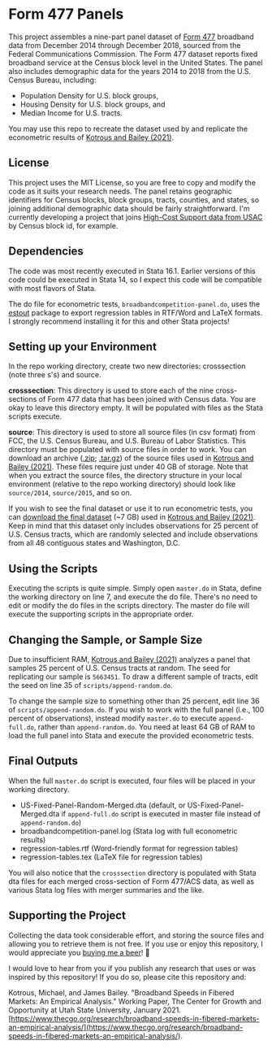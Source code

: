 # Form 477 Panels
This project assembles a nine-part panel dataset of [Form 477](https://www.fcc.gov/general/broadband-deployment-data-fcc-form-477) broadband data from December 2014 through December 2018, sourced from the Federal Communications Commission. The Form 477 dataset reports fixed broadband service at the Census block level in the United States. The panel also includes demographic data for the years 2014 to 2018 from the U.S. Census Bureau, including:

- Population Density for U.S. block groups,
- Housing Density for U.S. block groups, and
- Median Income for U.S. tracts.

You may use this repo to recreate the dataset used by and replicate the econometric results of [Kotrous and Bailey (2021)](https://www.thecgo.org/research/broadband-speeds-in-fibered-markets-an-empirical-analysis/).

## License
This project uses the MIT License, so you are free to copy and modify the code as it suits your research needs. The panel retains geographic identifiers for Census blocks, block groups, tracts, counties, and states, so joining additional demographic data should be fairly straightforward. I'm currently developing a project that joins [High-Cost Support data from USAC](https://opendata.usac.org/High-Cost/High-Cost-Connect-America-Fund-Broadband-Map-CAF-M/r59r-rpip) by Census block id, for example.

## Dependencies
The code was most recently executed in Stata 16.1. Earlier versions of this code could be executed in Stata 14, so I expect this code will be compatible with most flavors of Stata.

The do file for econometric tests, `broadbandcompetition-panel.do`, uses the [estout](http://repec.sowi.unibe.ch/stata/estout/) package to export regression tables in RTF/Word and LaTeX formats. I strongly recommend installing it for this and other Stata projects!

## Setting up your Environment
In the repo working directory, create two new directories: crosssection (note three s's) and source.

**crosssection**: This directory is used to store each of the nine cross-sections of Form 477 data that has been joined with Census data. You are okay to leave this directory empty. It will be populated with files as the Stata scripts execute.

**source**: This directory is used to store all source files (in csv format) from FCC, the U.S. Census Bureau, and U.S. Bureau of Labor Statistics. This directory must be populated with source files in order to work. You can download an archive ([.zip](https://form477-panels.s3.us-east-2.amazonaws.com/form477-panels-1.0.x.zip); [.tar.gz](https://form477-panels.s3.us-east-2.amazonaws.com/form477-panels-1.0.x.tar.gz)) of the source files used in [Kotrous and Bailey (2021)](https://www.thecgo.org/research/broadband-speeds-in-fibered-markets-an-empirical-analysis/). These files require just under 40 GB of storage. Note that when you extract the source files, the directory structure in your local environment (relative to the repo working directory) should look like `source/2014`, `source/2015`, and so on.

If you wish to see the final dataset or use it to run econometric tests, you can [download the final dataset](https://form477-panels.s3.us-east-2.amazonaws.com/US-Fixed-Panel-Random-Merged-1.0.x.dta) (~7 GB) used in [Kotrous and Bailey (2021)](https://www.thecgo.org/research/broadband-speeds-in-fibered-markets-an-empirical-analysis/). Keep in mind that this dataset only includes observations for 25 percent of U.S. Census tracts, which are randomly selected and include observations from all 48 contiguous states and Washington, D.C.

## Using the Scripts
Executing the scripts is quite simple. Simply open `master.do` in Stata, define the working directory on line 7, and execute the do file. There's no need to edit or modify the do files in the scripts directory. The master do file will execute the supporting scripts in the appropriate order. 

## Changing the Sample, or Sample Size
Due to insufficient RAM, [Kotrous and Bailey (2021)](https://www.thecgo.org/research/broadband-speeds-in-fibered-markets-an-empirical-analysis/) analyzes a panel that samples 25 percent of U.S. Census tracts at random. The seed for replicating our sample is `5663451`. To draw a different sample of tracts, edit the seed on line 35 of `scripts/append-random.do`.

To change the sample size to something other than 25 percent, edit line 36 of `scripts/append-random.do`. If you wish to work with the full panel (i.e., 100 percent of observations), instead modify `master.do` to execute `append-full.do`, rather than `append-random.do`. You need at least 64 GB of RAM to load the full panel into Stata and execute the provided econometric tests.

## Final Outputs
When the full `master.do` script is executed, four files will be placed in your working directory.

- US-Fixed-Panel-Random-Merged.dta (default, or US-Fixed-Panel-Merged.dta if `append-full.do` script is executed in master file instead of `append-random.do`)
- broadbandcompetition-panel.log (Stata log with full econometric results)
- regression-tables.rtf (Word-friendly format for regression tables)
- regression-tables.tex (LaTeX file for regression tables)

You will also notice that the `crosssection` directory is populated with Stata dta files for each merged cross-section of Form 477/ACS data, as well as various Stata log files with merger summaries and the like.

## Supporting the Project
Collecting the data took considerable effort, and storing the source files and allowing you to retrieve them is not free. If you use or enjoy this repository, I would appreciate you [buying me a beer](https://paypal.me/michaelkotrous)! 🍺

I would love to hear from you if you publish any research that uses or was inspired by this repository! If you do so, please cite this repository and:

Kotrous, Michael, and James Bailey. "Broadband Speeds in Fibered Markets: An Empirical Analysis." Working Paper, The Center for Growth and Opportunity at Utah State University, January 2021. [https://www.thecgo.org/research/broadband-speeds-in-fibered-markets-an-empirical-analysis/](https://www.thecgo.org/research/broadband-speeds-in-fibered-markets-an-empirical-analysis/).

